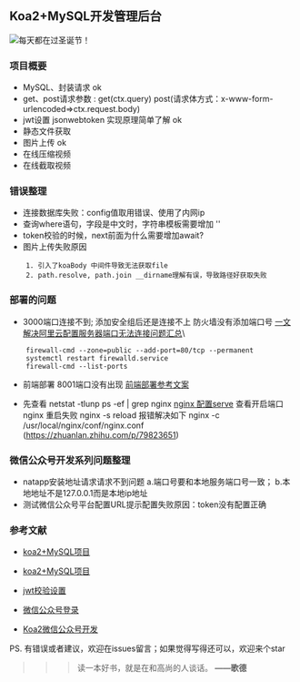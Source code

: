 ## Koa2+MySQL开发管理后台
![每天都在过圣诞节！](https://cdn.pixabay.com/photo/2021/10/26/12/34/christmas-6743572__340.jpg)

### 项目概要
- MySQL、封装请求 ok
- get、post请求参数 :
    get(ctx.query) 
    post(请求体方式：x-www-form-urlencoded=>ctx.request.body)
- jwt设置 jsonwebtoken 实现原理简单了解 ok
- 静态文件获取 
- 图片上传 ok 
- 在线压缩视频
- 在线截取视频


### 错误整理
- 连接数据库失败：config值取用错误、使用了内网ip
- 查询where语句，字段是中文时，字符串模板需要增加 ''
- token校验的时候，next前面为什么需要增加await? 
- 图片上传失败原因 
```
    1. 引入了koaBody 中间件导致无法获取file
    2. path.resolve, path.join __dirname理解有误，导致路径好获取失败
```
### 部署的问题
- 3000端口连接不到; 添加安全组后还是连接不上 防火墙没有添加端口号
[一文解决阿里云配置服务器端口无法连接问题汇总](https://blog.csdn.net/m0_52255061/article/details/121375530)\

```
    firewall-cmd --zone=public --add-port=80/tcp --permanent
    systemctl restart firewalld.service
    firewall-cmd --list-ports
````
- 前端部署 8001端口没有出现
[前端部署参考文案](https://www.cnblogs.com/tyrone2005/p/10298702.html)
* 先查看 
netstat -tlunp
ps -ef | grep nginx
[nginx 配置serve](https://www.cnblogs.com/jyughynj/p/11207890.html)
查看开启端口
nginx 重启失败
nginx -s reload 报错解决如下
nginx -c /usr/local/nginx/conf/nginx.conf (https://zhuanlan.zhihu.com/p/79823651)
### 微信公众号开发系列问题整理
- natapp安装地址请求请求不到问题 a.端口号要和本地服务端口号一致； b.本地地址不是127.0.0.1而是本地ip地址
- 测试微信公众号平台配置URL提示配置失败原因：token没有配置正确



### 参考文献
* [koa2+MySQL项目](https://www.bbsmax.com/A/l1dygek0Je/)
* [koa2+MySQL项目](https://www.bbsmax.com/A/WpdK6Xp15V/)
* [jwt校验设置](https://www.cnblogs.com/zxuedong/p/12629269.html)

* [微信公众号登录](https://blog.csdn.net/weixin_45418036/article/details/96298817)
* [Koa2微信公众号开发](https://blog.csdn.net/weixin_34143774/article/details/88852927)

PS. 有错误或者建议，欢迎在issues留言；如果觉得写得还可以，欢迎来个star
>>> 读一本好书，就是在和高尚的人谈话。 **——歌德**